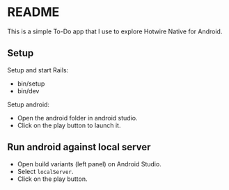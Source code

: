 # README

This is a simple To-Do app that I use to explore Hotwire Native for Android.

## Setup

Setup and start Rails:
* bin/setup
* bin/dev

Setup android:
* Open the android folder in android studio.
* Click on the play button to launch it.

## Run android against local server

* Open build variants (left panel) on Android Studio.
* Select `localServer`.
* Click on the play button.
